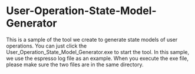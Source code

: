 # User-Operation-State-Model-Generator

This is a sample of the tool we create to generate state models of user operations. 
You can just click the User_Operation_State_Model_Generator.exe to start the tool. 
In this sample, we use the espresso log file as an example. When you execute the exe file, please make sure the two files are in the same directory.
